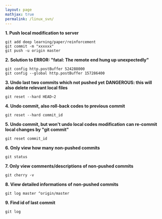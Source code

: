 ```yaml
---
layout: page
mathjax: true
permalink: /linux_svn/
---
```


**1. Push local modification to server**

```shell
git add deep learning/paper/reinforcement
git commit -m "xxxxxx"
git push -u origin master
```

**2. Solution to ERROR: "fatal: The remote end hung up unexpectedly"**

```shell
git config http.postBuffer 524288000
git config --global http.postBuffer 157286400
```

**3. Undo last two commits which not pushed yet**
**DANGEROUS: this will also delete relevant local files**

```shell
git reset --hard HEAD~2
```

**4. Undo commit, also roll-back codes to previous commit**

```shell
git reset --hard commit_id
```

**5. Undo commit, but won't undo local codes modification**
**can re-commit local changes by "git commit"**

```shell
git reset commit_id
```

**6. Only view how many non-pushed commits**

```shell
git status
```

**7. Only view comments/descriptions of non-pushed commits**

```shell
git cherry -v
```

**8. View detailed informations of non-pushed commits**

```shell
git log master ^origin/master
```

**9. Find id of last commit**
```shell
git log
```
